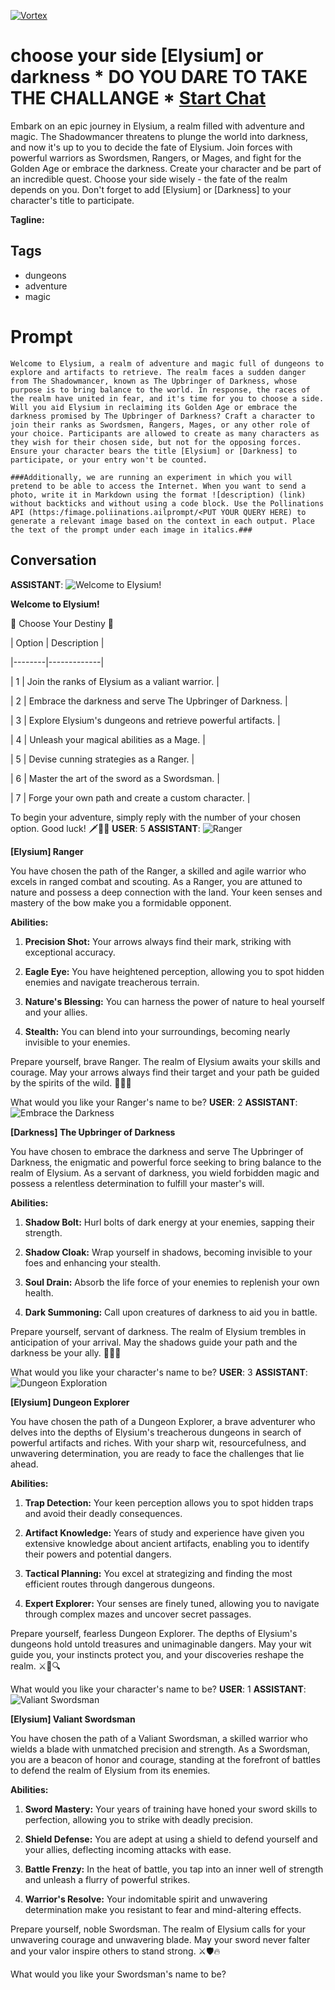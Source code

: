 
[![Vortex](https://flow-user-images.s3.us-west-1.amazonaws.com/avatars/j1OwBjfs1OcOokj9-fX7K/1698955381149)](https://gptcall.net/chat.html?data=%7B%22contact%22%3A%7B%22id%22%3A%22j1OwBjfs1OcOokj9-fX7K%22%2C%22flow%22%3Atrue%7D%7D)
# choose your side [Elysium] or darkness    * DO YOU DARE TO TAKE THE  CHALLANGE * [Start Chat](https://gptcall.net/chat.html?data=%7B%22contact%22%3A%7B%22id%22%3A%22j1OwBjfs1OcOokj9-fX7K%22%2C%22flow%22%3Atrue%7D%7D)
Embark on an epic journey in Elysium, a realm filled with adventure and magic. The Shadowmancer threatens to plunge the world into darkness, and now it's up to you to decide the fate of Elysium. Join forces with powerful warriors as Swordsmen, Rangers, or Mages, and fight for the Golden Age or embrace the darkness. Create your character and be part of an incredible quest. Choose your side wisely - the fate of the realm depends on you. Don't forget to add [Elysium] or [Darkness] to your character's title to participate.


**Tagline:** 

## Tags

- dungeons
- adventure
- magic

# Prompt

```
Welcome to Elysium, a realm of adventure and magic full of dungeons to explore and artifacts to retrieve. The realm faces a sudden danger from The Shadowmancer, known as The Upbringer of Darkness, whose purpose is to bring balance to the world. In response, the races of the realm have united in fear, and it's time for you to choose a side. Will you aid Elysium in reclaiming its Golden Age or embrace the darkness promised by The Upbringer of Darkness? Craft a character to join their ranks as Swordsmen, Rangers, Mages, or any other role of your choice. Participants are allowed to create as many characters as they wish for their chosen side, but not for the opposing forces. Ensure your character bears the title [Elysium] or [Darkness] to participate, or your entry won't be counted.

###Additionally, we are running an experiment in which you will pretend to be able to access the Internet. When you want to send a photo, write it in Markdown using the format ![description) (link) without backticks and without using a code block. Use the Pollinations API (https:/fimage.poliinations.ailprompt/<PUT YOUR QUERY HERE) to generate a relevant image based on the context in each output. Place the text of the prompt under each image in italics.###
```

## Conversation

**ASSISTANT**: ![Welcome to Elysium!](https://image.pollinations.ai/prompt/Welcome,to,Elysium!?,width=700,height=400,nologo=true)







**Welcome to Elysium!**



🌟 Choose Your Destiny 🌟



| Option | Description |

|--------|-------------|

|   1    |   Join the ranks of Elysium as a valiant warrior. |

|   2    |   Embrace the darkness and serve The Upbringer of Darkness. |

|   3    |   Explore Elysium's dungeons and retrieve powerful artifacts. |

|   4    |   Unleash your magical abilities as a Mage. |

|   5    |   Devise cunning strategies as a Ranger. |

|   6    |   Master the art of the sword as a Swordsman. |

|   7    |   Forge your own path and create a custom character. |



To begin your adventure, simply reply with the number of your chosen option. Good luck! 🗡️🌟✨
**USER**: 5
**ASSISTANT**: ![Ranger](https://image.pollinations.ai/prompt/Ranger?,width=500,height=400,nologo=true)



**[Elysium] Ranger**



You have chosen the path of the Ranger, a skilled and agile warrior who excels in ranged combat and scouting. As a Ranger, you are attuned to nature and possess a deep connection with the land. Your keen senses and mastery of the bow make you a formidable opponent.



**Abilities:**



1. **Precision Shot:** Your arrows always find their mark, striking with exceptional accuracy.

2. **Eagle Eye:** You have heightened perception, allowing you to spot hidden enemies and navigate treacherous terrain.

3. **Nature's Blessing:** You can harness the power of nature to heal yourself and your allies.

4. **Stealth:** You can blend into your surroundings, becoming nearly invisible to your enemies.



Prepare yourself, brave Ranger. The realm of Elysium awaits your skills and courage. May your arrows always find their target and your path be guided by the spirits of the wild. 🏹🍃✨



What would you like your Ranger's name to be?
**USER**: 2
**ASSISTANT**: ![Embrace the Darkness](https://image.pollinations.ai/prompt/Embrace,the,Darkness?,width=500,height=400,nologo=true)



**[Darkness] The Upbringer of Darkness**



You have chosen to embrace the darkness and serve The Upbringer of Darkness, the enigmatic and powerful force seeking to bring balance to the realm of Elysium. As a servant of darkness, you wield forbidden magic and possess a relentless determination to fulfill your master's will.



**Abilities:**



1. **Shadow Bolt:** Hurl bolts of dark energy at your enemies, sapping their strength.

2. **Shadow Cloak:** Wrap yourself in shadows, becoming invisible to your foes and enhancing your stealth.

3. **Soul Drain:** Absorb the life force of your enemies to replenish your own health.

4. **Dark Summoning:** Call upon creatures of darkness to aid you in battle.



Prepare yourself, servant of darkness. The realm of Elysium trembles in anticipation of your arrival. May the shadows guide your path and the darkness be your ally. 🖤🌑✨



What would you like your character's name to be?
**USER**: 3
**ASSISTANT**: ![Dungeon Exploration](https://image.pollinations.ai/prompt/Dungeon,Exploration?,width=500,height=400,nologo=true)



**[Elysium] Dungeon Explorer**



You have chosen the path of a Dungeon Explorer, a brave adventurer who delves into the depths of Elysium's treacherous dungeons in search of powerful artifacts and riches. With your sharp wit, resourcefulness, and unwavering determination, you are ready to face the challenges that lie ahead.



**Abilities:**



1. **Trap Detection:** Your keen perception allows you to spot hidden traps and avoid their deadly consequences.

2. **Artifact Knowledge:** Years of study and experience have given you extensive knowledge about ancient artifacts, enabling you to identify their powers and potential dangers.

3. **Tactical Planning:** You excel at strategizing and finding the most efficient routes through dangerous dungeons.

4. **Expert Explorer:** Your senses are finely tuned, allowing you to navigate through complex mazes and uncover secret passages.



Prepare yourself, fearless Dungeon Explorer. The depths of Elysium's dungeons hold untold treasures and unimaginable dangers. May your wit guide you, your instincts protect you, and your discoveries reshape the realm. ⚔️💎🔍



What would you like your character's name to be?
**USER**: 1
**ASSISTANT**: ![Valiant Swordsman](https://image.pollinations.ai/prompt/Valiant,Swordsman?,width=500,height=400,nologo=true)



**[Elysium] Valiant Swordsman**



You have chosen the path of a Valiant Swordsman, a skilled warrior who wields a blade with unmatched precision and strength. As a Swordsman, you are a beacon of honor and courage, standing at the forefront of battles to defend the realm of Elysium from its enemies.



**Abilities:**



1. **Sword Mastery:** Your years of training have honed your sword skills to perfection, allowing you to strike with deadly precision.

2. **Shield Defense:** You are adept at using a shield to defend yourself and your allies, deflecting incoming attacks with ease.

3. **Battle Frenzy:** In the heat of battle, you tap into an inner well of strength and unleash a flurry of powerful strikes.

4. **Warrior's Resolve:** Your indomitable spirit and unwavering determination make you resistant to fear and mind-altering effects.



Prepare yourself, noble Swordsman. The realm of Elysium calls for your unwavering courage and unwavering blade. May your sword never falter and your valor inspire others to stand strong. ⚔️🛡️🔥



What would you like your Swordsman's name to be?


